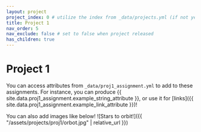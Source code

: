 ```yaml
---
layout: project
project_index: 0 # utilize the index from _data/projects.yml (if not yet released, a warning with populate that the spec is unreleased)
title: Project 1
nav_order: 5
nav_exclude: false # set to false when project released
has_children: true
---
```


# Project 1

You can access attributes from `_data/proj1_assignment.yml` to add to these assignments. For instance, you can produce {{ site.data.proj1_assignment.example_string_attribute }}, or use it for [links]({{ site.data.proj1_assignment.example_link_attribute }})!

You can also add images like below!
![Stars to orbit!]({{ "/assets/projects/proj1/orbot.jpg" | relative_url }})
